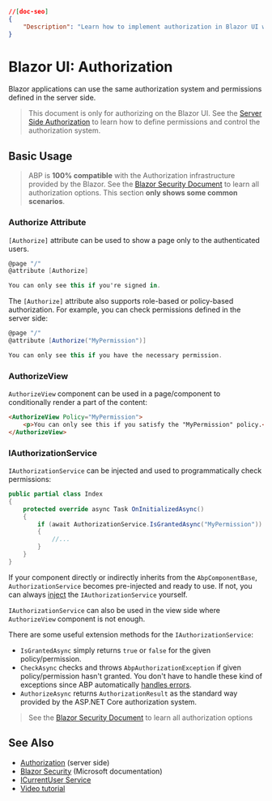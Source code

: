 ```json
//[doc-seo]
{
    "Description": "Learn how to implement authorization in Blazor UI with ABP Framework, utilizing role-based and policy-based access control for enhanced security."
}
```

# Blazor UI: Authorization

Blazor applications can use the same authorization system and permissions defined in the server side.

> This document is only for authorizing on the Blazor UI. See the [Server Side Authorization](../../fundamentals/authorization.md) to learn how to define permissions and control the authorization system.

## Basic Usage

> ABP is **100% compatible** with the Authorization infrastructure provided by the Blazor. See the [Blazor Security Document](https://docs.microsoft.com/en-us/aspnet/core/blazor/security/) to learn all authorization options. This section **only shows some common scenarios**.

### Authorize Attribute

`[Authorize]` attribute can be used to show a page only to the authenticated users.

````csharp
@page "/"
@attribute [Authorize]

You can only see this if you're signed in.
````

The `[Authorize]` attribute also supports role-based or policy-based authorization. For example, you can check permissions defined in the server side:

````csharp
@page "/"
@attribute [Authorize("MyPermission")]

You can only see this if you have the necessary permission.
````

### AuthorizeView

`AuthorizeView` component can be used in a page/component to conditionally render a part of the content:

````html
<AuthorizeView Policy="MyPermission">
    <p>You can only see this if you satisfy the "MyPermission" policy.</p>
</AuthorizeView>
````

### IAuthorizationService

`IAuthorizationService` can be injected and used to programmatically check permissions:

````csharp
public partial class Index
{
    protected override async Task OnInitializedAsync()
    {
        if (await AuthorizationService.IsGrantedAsync("MyPermission"))
        {
            //...
        }
    }
}
````

If your component directly or indirectly inherits from the `AbpComponentBase`, `AuthorizationService` becomes pre-injected and ready to use. If not, you can always [inject](../../fundamentals/dependency-injection.md) the `IAuthorizationService` yourself.

`IAuthorizationService` can also be used in the view side where `AuthorizeView` component is not enough.

There are some useful extension methods for the `IAuthorizationService`:

* `IsGrantedAsync` simply returns `true` or `false` for the given policy/permission.
* `CheckAsync` checks and throws `AbpAuthorizationException` if given policy/permission hasn't granted. You don't have to handle these kind of exceptions since ABP automatically [handles errors](Error-Handling.md).
* `AuthorizeAsync` returns `AuthorizationResult` as the standard way provided by the ASP.NET Core authorization system.

> See the [Blazor Security Document](https://docs.microsoft.com/en-us/aspnet/core/blazor/security/) to learn all authorization options

## See Also

* [Authorization](../../fundamentals/authorization.md) (server side)
* [Blazor Security](https://docs.microsoft.com/en-us/aspnet/core/blazor/security/) (Microsoft documentation)
* [ICurrentUser Service](../../infrastructure/current-user.md)
* [Video tutorial](https://abp.io/video-courses/essentials/authorization)
